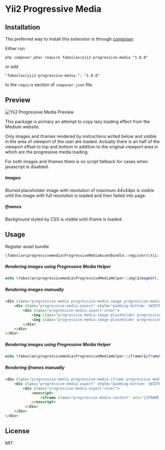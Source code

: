 # Yii2 Progressive Media
## Installation
The preferred way to install this extension is through [composer](http://getcomposer.org/download/).

Either run

```
php composer.phar require faboslav/yii2-progressive-media "1.0.0"
```

or add

```
"faboslav/yii2-progressive-media ": "1.0.0"
```

to the `require` section of `composer.json` file.

## Preview
![Yii2 Progressive Media Preview](https://i.imgur.com/rg3fBtT.gif)

This package is primary an attempt to copy lazy loading effect from the Medium website.

Only images and iframes rendered by instructions writed below and visible in the area of viewport of the user are loaded.
Actually there is an half of the viewport offset to top and bottom in addition to the original viewport area in which are the progressive media loading.

For both images and iframes there is no script fallback for cases when javascript is disabled.

##### Images
Blurred placeholder image with resolution of maximum 44x44px is visible until the image with full resolution is loaded and then faded into page.

##### Iframes
Background styled by CSS is visible until iframe is loaded.

## Usage
Register asset bundle
```php
\faboslav\progressivemedia\ProgressiveMediaAssetBundle::register(\Yii::$app->view);
```

##### Rendering images using Progressive Media Helper
```php
echo \faboslav\progressivemedia\ProgressiveMediaHelper::img($imageUrl, $placeholderImgUrl, $width, $height, $options);
```

##### Rendering images manually
```html
<div class="progressive-media progressive-media-image progressive-media-unloaded" style="max-width: {WIDTH}px; max-height: {HEIGHT}px;" data-img-src="{IMG_URL}">
    <div class="progressive-media-aspect" style="padding-bottom: {WIDTH_x_HEIGHT_ASPECT_RATIO}%;">
        <div class="progressive-media-aspect-inner">
            <img class="progressive-media-image-placeholder progressive-media-content progressive-media-blur" src="{PLACEHOLDER_IMG_URL}">
            <img class="progressive-media-image-placeholder progressive-media-image-placeholder-edge progressive-media-content" src="{PLACEHOLDER_IMG_URL}">
        </div>
    </div>
</div>
```

##### Rendering images using Progressive Media Helper
```php
echo \faboslav\progressivemedia\ProgressiveMediaHelper::iframe($iframeSrc, $width, $height, $options);
```

##### Rendering iframes manually
```html
<div class="progressive-media progressive-media-iframe progressive-media-unloaded" data-src="{IFRAME_URL}">
    <div class="progressive-media-aspect" style="padding-bottom: {WIDTH_x_HEIGHT_ASPECT_RATIO}%;">
        <div class="progressive-media-aspect-inner">
            <noscript>
                <iframe class="progressive-media-content" src="{IFRAME_URL}"></iframe>
            </noscript>
         </div>
    </div>
</div>
```

## License
MIT